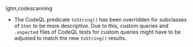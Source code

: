 lgtm,codescanning
* The CodeQL predicate `toString()` has been overridden for subclasses of `Stmt` to be more descriptive. Due to this, custom queries and `.expected` files of CodeQL tests for custom queries might have to be adjusted to match the new `toString()` results.
